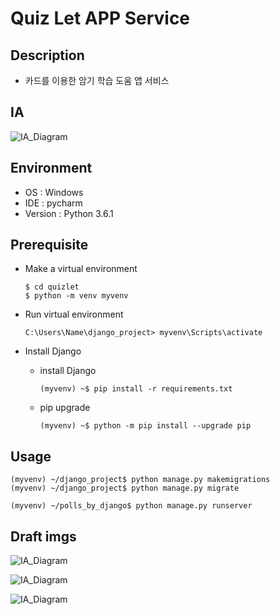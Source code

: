 # Quiz Let APP Service

## Description

- 카드를 이용한 암기 학습 도움 앱 서비스

## IA

![IA_Diagram](./docs/imgs_for_document/IA_Diagram.jpg)



## Environment

- OS : Windows
- IDE : pycharm
- Version : Python 3.6.1



## Prerequisite

- Make a virtual environment

  ```shell
  $ cd quizlet
  $ python -m venv myvenv
  ```

- Run virtual environment

  ```shell
  C:\Users\Name\django_project> myvenv\Scripts\activate
  ```

- Install Django

    - install Django

      ```shell
      (myvenv) ~$ pip install -r requirements.txt
      ```

    - pip upgrade

      ```shell
      (myvenv) ~$ python -m pip install --upgrade pip
      ```

## Usage

```shell
(myvenv) ~/django_project$ python manage.py makemigrations
(myvenv) ~/django_project$ python manage.py migrate
```


```shell
(myvenv) ~/polls_by_django$ python manage.py runserver
```



## Draft imgs

![IA_Diagram](./docs/imgs_for_document/create_card.jpg)

![IA_Diagram](./docs/imgs_for_document/quiz_view1.jpg)

![IA_Diagram](./docs/imgs_for_document/quiz_view2.jpg)



